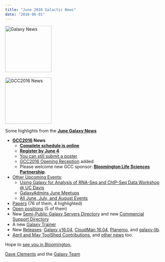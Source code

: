 ```yaml
---
title: "June 2016 Galactic News"
date: "2016-06-01"
---
```

<div class='right'>
<a href='/src/galaxy-updates/2016-06/index.md'><img src="/src/images/galaxy-logos/GalaxyNews.png" alt="Galaxy News" width=150 /></a><br />
<br />
<a href='/src/galaxy-updates/2016-06/index.md#gcc2016'><img src="/src/images/logos/GCC2016LogoTallBig.png" alt="GCC2016 News" width="150" /></a></div>

Some highlights from the **[June Galaxy News](/src/galaxy-updates/2016-06/index.md)**

* **[GCC2016](/src/galaxy-updates/2016-06/index.md#gcc2016) News**
  * **[Complete schedule is online](/src/galaxy-updates/2016-06/index.md#complete-schedule-online)**
  * **[Register by June 4](/src/galaxy-updates/2016-06/index.md#registration-june-4)**
  * [You can still submit a poster](/src/galaxy-updates/2016-06/index.md#posters-there-is-still-space)
  * [GCC2016 Opening Reception](/src/galaxy-updates/2016-06/index.md#opening-reception-added) added
  * Please welcome new GCC sponsor: **[Bloomington Life Sciences Partnership](/src/galaxy-updates/2016-06/index.md#bloomington-life-sciences-partnership)**.
* [Other Upcoming Events](/src/galaxy-updates/2016-06/index.md#upcoming-events):
  * [Using Galaxy for Analysis of RNA-Seq and ChIP-Seq Data Workshop @ UC Davis](/src/galaxy-updates/2016-06/index.md#using-galaxy-for-analysis-of-rna-seq-and-chip-seq-data)
  * [GalaxyAdmins June Meetups](/src/galaxy-updates/2016-06/index.md#galaxyadmins-june-meetups)
  * [All June, July, and August Events](/src/galaxy-updates/2016-06/index.md#june-july-and-august-events)
* [Papers](/src/galaxy-updates/2016-06/index.md#new-papers) (76 of them, 4 highlighted)
* [Open positions](/src/galaxy-updates/2016-06/index.md#whos-hiring) (5 of them)
* New [Semi-Public Galaxy Servers Directory](/src/galaxy-updates/2016-06/index.md#new-semi-public-galaxy-servers-directory) and new [Commercial Support Directory](/src/galaxy-updates/2016-06/index.md#new-commercial-support-directory)
* A new [Galaxy Trainer](/src/galaxy-updates/2016-06/index.md#galaxy-community-hubs) 
* New [Releases](/src/galaxy-updates/2016-06/index.md#releases): [Galaxy v16.04](/src/galaxy-updates/2016-06/index.md#galaxy-v1604), [CloudMan 16.04](/src/galaxy-updates/2016-06/index.md#cloudman-1604), [Planemo](/src/galaxy-updates/2016-06/index.md#planemo-0250---0260), and [galaxy-lib](/src/galaxy-updates/2016-06/index.md#galaxy-lib-1671---1677).
* [April and May ToolShed Contributions](/src/galaxy-updates/2016-06/index.md#toolshed-contributions), and [other news](/src/galaxy-updates/2016-06/index.md#other-news) too.

Hope to [see you in Bloomington](https://web.archive.org/web/http://gcc2016.iu.edu/),

[Dave Clements](/people/dave-clements/) and the [Galaxy Team](/src/galaxy-team/)
